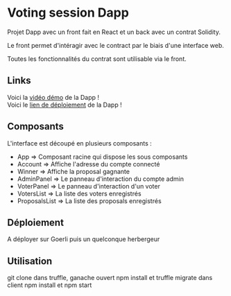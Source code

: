 # Voting session Dapp

Projet Dapp avec un front fait en React et un back avec un contrat Solidity.

Le front permet d'intéragir avec le contract par le biais d'une interface web.

Toutes les fonctionnalités du contrat sont utilisable via le front.

## Links

Voici la [vidéo démo]() de la Dapp !  
Voici le [lien de déploiement]() de la Dapp !

## Composants

L'interface est découpé en plusieurs composants :

- App => Composant racine qui dispose les sous composants
- Account => Affiche l'adresse du compte connecté
- Winner => Affiche la proposal gagnante
- AdminPanel => Le panneau d'interaction du compte admin
- VoterPanel => Le panneau d'interaction d'un voter
- VotersList => La liste des voters enregistrés
- ProposalsList => La liste des proposals enregistrés

## Déploiement

A déployer sur Goerli puis un quelconque herbergeur

## Utilisation

git clone
dans truffle, ganache ouvert
npm install et truffle migrate
dans client
npm install et npm start